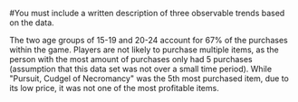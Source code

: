 #You must include a written description of three observable trends based on the data.

The two age groups of 15-19 and 20-24	account for 67% of the purchases within the game.
Players are not likely to purchase multiple items, as the person with the most amount of purchases only had 5 purchases (assumption that
this data set was not over a small time period).
While "Pursuit, Cudgel of Necromancy" was the 5th most purchased item, due to its low price, it was not one of the most profitable items.
